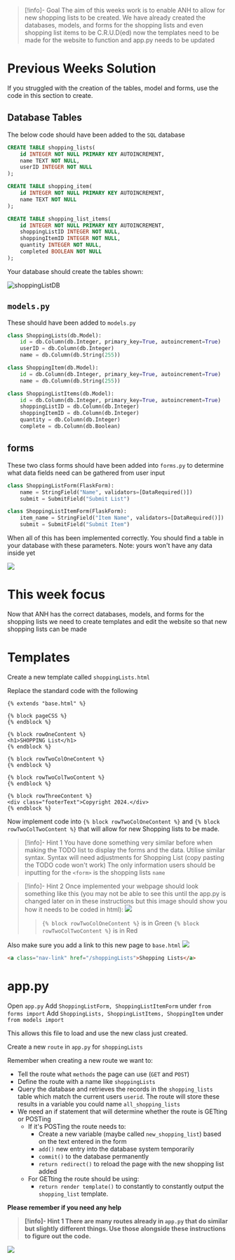 >[!info]- Goal
>The aim of this weeks work is to enable ANH to allow for new shopping lists to be created. We have already created the databases, models, and forms for the shopping lists and even shopping list items to be C.R.U.D(ed) now the templates need to be made for the website to function and app.py needs to be updated



# Previous Weeks Solution

If you struggled with the creation of the tables, model and forms, use the code in this section to create.

## Database Tables

The below code should have been added to the `SQL` database

```sql
CREATE TABLE shopping_lists(  
    id INTEGER NOT NULL PRIMARY KEY AUTOINCREMENT,
    name TEXT NOT NULL,
    userID INTEGER NOT NULL
);

CREATE TABLE shopping_item(  
    id INTEGER NOT NULL PRIMARY KEY AUTOINCREMENT,
    name TEXT NOT NULL
);

CREATE TABLE shopping_list_items(  
    id INTEGER NOT NULL PRIMARY KEY AUTOINCREMENT,
    shoppingListID INTEGER NOT NULL,
    shoppingItemID INTEGER NOT NULL,
    quantity INTEGER NOT NULL,
    completed BOOLEAN NOT NULL
);
```

Your database should create the tables shown:

![shoppingListDB](/WebDev/_shared/Projects/ANH/images/shoppingListDB.png)



## `models.py`

These should have been added to `models.py` 

```python
class ShoppingLists(db.Model):
    id = db.Column(db.Integer, primary_key=True, autoincrement=True)
    userID = db.Column(db.Integer)
    name = db.Column(db.String(255))

class ShoppingItem(db.Model):
    id = db.Column(db.Integer, primary_key=True, autoincrement=True)
    name = db.Column(db.String(255))

class ShoppingListItems(db.Model):
    id = db.Column(db.Integer, primary_key=True, autoincrement=True)
    shoppingListID = db.Column(db.Integer)
    shoppingItemID = db.Column(db.Integer)
    quantity = db.Column(db.Integer)
    complete = db.Column(db.Boolean)

```

## forms

These two class forms should have been added into `forms.py` to determine what data fields need can be gathered from user input

```python
class ShoppingListForm(FlaskForm):
    name = StringField("Name", validators=[DataRequired()])
    submit = SubmitField("Submit List")

class ShoppingListItemForm(FlaskForm):
    item_name = StringField("Item Name", validators=[DataRequired()])
    submit = SubmitField("Submit Item")
```

When all of this has been implemented correctly. You should find a table in your database with these parameters. Note: yours won't have any data inside yet

![](WebDev/_shared/Projects/ANH/images/shoppingListDataTable.png)

# This week focus

Now that ANH has the correct databases, models, and forms for the shopping lists we need to create templates and edit the website so that new shopping lists can be made

# Templates

Create a new template called  `shoppingLists.html`

Replace the standard code with the following 

```jinja2
{% extends "base.html" %}

{% block pageCSS %}
{% endblock %}

{% block rowOneContent %}
<h1>SHOPPING List</h1>
{% endblock %}

{% block rowTwoColOneContent %}
{% endblock %}

{% block rowTwoColTwoContent %}
{% endblock %}

{% block rowThreeContent %}
<div class="footerText">Copyright 2024.</div>
{% endblock %}
```

Now implement code into `{% block rowTwoColOneContent %}` and `{% block rowTwoColTwoContent %}` that will allow for new Shopping lists to be made.

>[!info]- Hint 1
>You have done something very similar before when making the TODO list to display the forms and the data. Utilise similar syntax. Syntax will need adjustments for Shopping List (copy pasting the TODO code won't work)
>The only information users should be inputting for the `<form>` is the shopping lists `name` 

>[!info]- Hint 2
>Once implemented your webpage should look something like this (you may not be able to see this until the app.py is changed later on in these instructions but this image should show you how it needs to be coded in html):
![](WebDev/_shared/Projects/ANH/images/shoppingListInputExample.png)
>>`{% block rowTwoColOneContent %}` is in Green
>`{% block rowTwoColTwoContent %}` is in Red

Also make sure you add a link to this new page to `base.html`
![](WebDev/_shared/Projects/ANH/images/shoppingListBaseUpdateExample.png)

``` html
<a class="nav-link" href="/shoppingLists">Shopping Lists</a>
``` 

# app.py

Open `app.py` 
Add `ShoppingListForm, ShoppingListItemForm` under `from forms import`
Add `ShoppingLists, ShoppingListItems, ShoppingItem` under `from models import`

This allows this file to load and use the new class just created.

Create a new `route` in `app.py` for `shoppingLists`

Remember when creating a new route we want to:
- Tell the route what `methods` the page can use (`GET` and `POST`)
- Define the route with a name like `shoppingLists`
- Query the database and retrieves the records in the `shopping_lists` table which match the current users `userid`. The route will store these results in a variable you could name `all_shopping_lists`
- We need an if statement that will determine whether the route is GETting or POSTing
	- If it's POSTing the route needs to:
		- Create a new variable (maybe called `new_shopping_list`) based on the text entered in the form
		- `add()` new entry into the database system temporarily
		- `commit()` to the database permanently
		- `return redirect()` to reload the page with the new shopping list added
	- For GETting the route should be using:
		- `return render template()` to constantly to constantly output the `shopping_list` template.

<strong>Please remember if you need any help 

>[!info]- Hint 1
>There are many routes already in `app.py` that do similar but slightly different things. Use those alongside these instructions to figure out the code.

![](WebDev/_shared/Projects/ANH/images/pin.png)